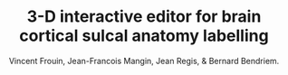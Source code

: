 ---
author: Vincent Frouin, Jean-Francois Mangin, Jean Regis, & Bernard Bendriem.
title: 3-D interactive editor for brain cortical sulcal anatomy labelling
year: 1994
type: inproceedings
booktitle: Proceedings of the IEEE Symposium on Computer-Based Medical Systems
---